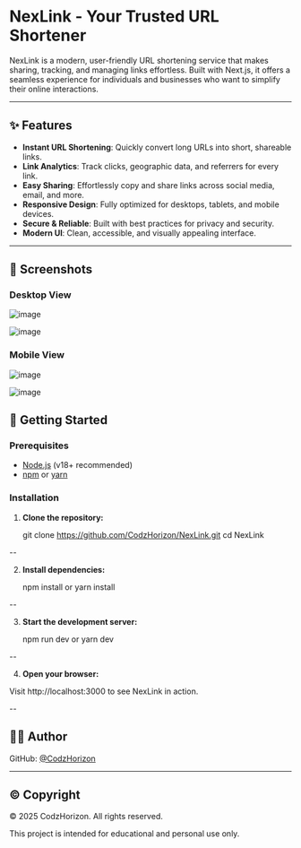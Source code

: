 # NexLink - Your Trusted URL Shortener

NexLink is a modern, user-friendly URL shortening service that makes sharing, tracking, and managing links effortless. Built with Next.js, it offers a seamless experience for individuals and businesses who want to simplify their online interactions.

---

## ✨ Features

- **Instant URL Shortening**: Quickly convert long URLs into short, shareable links.
- **Link Analytics**: Track clicks, geographic data, and referrers for every link.
- **Easy Sharing**: Effortlessly copy and share links across social media, email, and more.
- **Responsive Design**: Fully optimized for desktops, tablets, and mobile devices.
- **Secure & Reliable**: Built with best practices for privacy and security.
- **Modern UI**: Clean, accessible, and visually appealing interface.

---

## 📸 Screenshots

### Desktop View
![image](https://github.com/user-attachments/assets/60edcd59-f3d9-4a44-9af5-8e16bc53325a)

![image](https://github.com/user-attachments/assets/c47c3311-efc1-4666-a6aa-783627a80591)

### Mobile View

![image](https://github.com/user-attachments/assets/c6b19676-ed89-449f-ad2a-3fe5a924638a)

![image](https://github.com/user-attachments/assets/db7d3e47-c68d-45f6-aa26-58822b9fc24a)

## 🚀 Getting Started

### Prerequisites

- [Node.js](https://nodejs.org/) (v18+ recommended)
- [npm](https://www.npmjs.com/) or [yarn](https://yarnpkg.com/)

### Installation

1. **Clone the repository:**

   git clone https://github.com/CodzHorizon/NexLink.git
   cd NexLink

--

2. **Install dependencies:**

   npm install
   or
   yarn install

--
 
3. **Start the development server:**

   npm run dev
   or
   yarn dev

--

4. **Open your browser:**
   
  Visit http://localhost:3000 to see NexLink in action.

--

## 👨‍💻 Author
  
GitHub: [@CodzHorizon](https://github.com/CodzHorizon)

---

## ©️ Copyright

© 2025 CodzHorizon. All rights reserved.

This project is intended for educational and personal use only.
